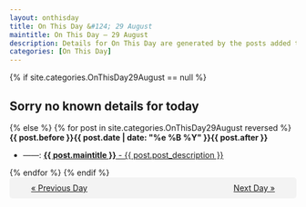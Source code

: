 ```yaml
---
layout: onthisday
title: On This Day &#124; 29 August
maintitle: On This Day — 29 August
description: Details for On This Day are generated by the posts added to the website so the content is subject to changes/updates over time.
categories: [On This Day]
---
```


{% if site.categories.OnThisDay29August == null %}
<h2>Sorry no known details for today</h2>
{% else %}
{% for post in site.categories.OnThisDay29August reversed %}
<strong>{{ post.before }}{{ post.date | date: "%e %B %Y" }}{{ post.after }}</strong>
<ul>
<li> ——: <a class="{{ post.class }}" href="{{ post.url }}"><strong>{{ post.maintitle }}</strong> - {{ post.post_description }}</a></li>
</ul>
{% endfor %}
{% endif %}
<br />
<div style="background-color: #f3f3f3; padding: 10px; border-radius: 5px; text-align: center; display: flex; justify-content: space-evenly;">
<a href="/onthisday/08/08-28">« Previous Day</a>
<span style="visibility:hidden;">[ Visit Leap Year February 29 ]</span>
<a href="/onthisday/08/08-30">Next Day »</a>
</div>
